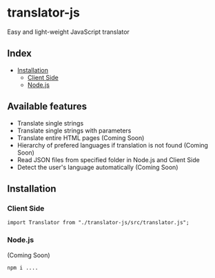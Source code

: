 # translator-js

Easy and light-weight JavaScript translator

## Index

- [Installation](#installation)
  - [Client Side](#client-side)
  - [Node.js](#nodejs)

## Available features

- Translate single strings
- Translate single strings with parameters
- Translate entire HTML pages (Coming Soon)
- Hierarchy of prefered languages if translation is not found (Coming Soon)
- Read JSON files from specified folder in Node.js and Client Side
- Detect the user's language automatically (Coming Soon)

## Installation

### Client Side

```
import Translator from "./translator-js/src/translator.js";
```

### Node.js

(Coming Soon)

```
npm i ....
```
